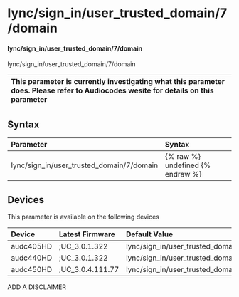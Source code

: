 ﻿---
description: lync/sign_in/user_trusted_domain/7/domain
search: false
---

# lync/sign_in/user_trusted_domain/7/domain

#### lync/sign_in/user_trusted_domain/7/domain

lync/sign_in/user_trusted_domain/7/domain


| This parameter is currently investigating what this parameter does. Please refer to Audiocodes wesite for details on this parameter | 
| :--- |

## Syntax
| Parameter | Syntax |
| :--- | :--- |
|lync/sign_in/user_trusted_domain/7/domain | {% raw %} undefined {% endraw %}|

## Devices
This parameter is available on the following devices

| Device | Latest Firmware | Default Value |
|:---|:---|:---|
| audc405HD | ;UC_3.0.1.322 | lync/sign_in/user_trusted_domain/7/domain= 
| audc440HD | ;UC_3.0.1.322 | lync/sign_in/user_trusted_domain/7/domain= 
| audc450HD | ;UC_3.0.4.111.77 | lync/sign_in/user_trusted_domain/7/domain= 

ADD A DISCLAIMER
